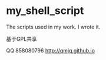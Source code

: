 # my_shell_script

The scripts used in my work.  I wrote it. 

基于GPL共享

QQ 858080796 
http://qmjq.github.io
